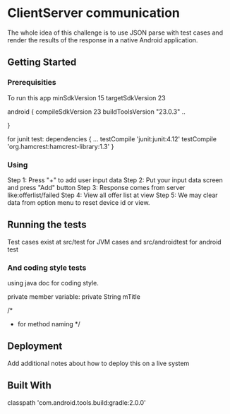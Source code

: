 # ClientServer communication

The whole idea of this challenge is to use JSON parse with test cases and
render the results of the response in a native Android application.

## Getting Started



### Prerequisities
To run this app
minSdkVersion 15
targetSdkVersion 23

android {
    compileSdkVersion 23
    buildToolsVersion "23.0.3"
 ..

}

for junit test:
dependencies {
    ...
    testCompile 'junit:junit:4.12'
    testCompile 'org.hamcrest:hamcrest-library:1.3'
}
### Using

Step 1: Press "+" to add user input data
Step 2: Put your input data screen and press "Add" button
Step 3: Response comes from server like:offerlist/failed
Step 4: View all offer list at view
Step 5: We may clear data from option menu to reset device id or view.

## Running the tests

Test cases exist at src/test for JVM cases and src/androidtest for android test


### And coding style tests

using java doc for coding style.

private member variable: private String mTitle

/*
* for method naming
*/

## Deployment

Add additional notes about how to deploy this on a live system

## Built With

classpath 'com.android.tools.build:gradle:2.0.0' 

